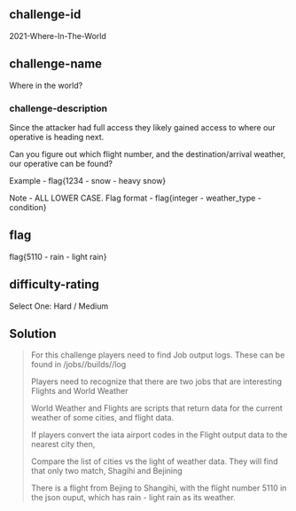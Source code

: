 ## challenge-id
2021-Where-In-The-World

## challenge-name
Where in the world?

### challenge-description
Since the attacker had full access they likely gained access to where our operative is heading next. 

Can you figure out which flight number, and the destination/arrival weather, our operative can be found?

Example - flag{1234 - snow - heavy snow}

Note - ALL LOWER CASE.
Flag format - flag{integer - weather_type - condition}


## flag
flag{5110 - rain - light rain}

## difficulty-rating
Select One: 
Hard / Medium


## Solution 
>
> For this challenge players need to find Job output logs. These can be found in /jobs/<job>/builds/<number>/log
>
> Players need to recognize that there are two jobs that are interesting Flights and World Weather
>
> World Weather and Flights are scripts that return data for the current weather of some cities, and flight data.
>
> If players convert the iata airport codes in the Flight output data to the nearest city then,
>
> Compare the list of cities vs the light of weather data. They will find that only two match, Shagihi and Bejining 
>
> There is a flight from Bejing to Shangihi, with the flight number 5110 in the json ouput, which has rain - light rain as its weather.
 

